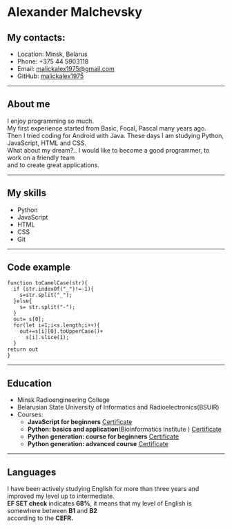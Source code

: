 # **Alexander Malchevsky**  
## **My contacts:**

* Location: Minsk, Belarus
* Phone: +375 44 5903118
* Email: <malickalex1975@gmail.com> 
* GitHub: [malickalex1975](https://github.com/malickalex1975 "GitHub is a really cool thing")

---
## **About me**  

  I enjoy programming so much.  
My first experience started from Basic, Focal, Pascal many years ago.  
Then I tried coding for Android with Java. These days I am studying Python, JavaScript, HTML and CSS.  
What about my dream?.. I would like to become a good programmer, to work on a friendly team   
and to create great applications.  

---
## **My skills**

* Python  
* JavaScript
* HTML
* CSS
* Git  

---
## **Code example**  
```  
function toCamelCase(str){
  if (str.indexOf("_")!=-1){
    s=str.split("_");
  }else{
    s= str.split("-");
  }
  out= s[0];
  for(let i=1;i<s.length;i++){
    out+=s[i][0].toUpperCase()+
      s[i].slice(1);
  }
return out
}
```
---

## **Education**  
* Minsk Radioengineering College
* Belarusian State University of Informatics and Radioelectronics(BSUIR)
* Courses:
  * **JavaScript for beginners**  [Certificate](https://stepic.org/cert/1396470)  
  * **Python: basics and application**(Bioinformatics Institute ) [Certificate](https://stepic.org/cert/1378154)  
  * **Python generation: course for beginners** [Certificate](https://stepic.org/cert/1077569)   
  * **Python generation: advanced course** [Certificate](https://stepic.org/cert/1362131)  

---
## **Languages**  
I have been actively studying English for more than three years and improved my level up to intermediate.  
**EF SET check** indicates **68%**, it means that my level of English is somewhere between **B1** and **B2**  
according to the **CEFR.** 